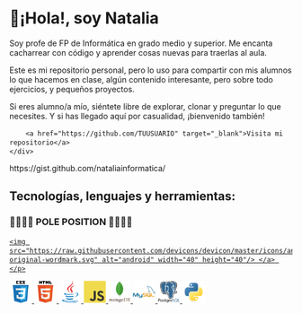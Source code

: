 
<body>
    <div class="container">
        <h1>👋¡Hola!, soy Natalia</h1>
        <p>
           Soy profe de FP de Informática en grado medio y superior.
Me encanta cacharrear con código y aprender cosas nuevas para traerlas al aula.

Este es mi repositorio personal, pero lo uso para compartir con mis alumnos lo que hacemos en clase, algún contenido interesante, pero sobre todo ejercicios, y pequeños proyectos.

Si eres alumno/a mío, siéntete libre de explorar, clonar y preguntar lo que necesites.
Y si has llegado aquí por casualidad, ¡bienvenido también!
        </p>
      
        <a href="https://github.com/TUUSUARIO" target="_blank">Visita mi repositorio</a>
    </div>
</body>
</html>
https://gist.github.com/nataliainformatica/
<h2 align="left">Tecnologías, lenguajes y herramientas:</h2>
<h3 align="left">🏁✨🚗💨 POLE POSITION 💨🚗✨🏁</h3>

<p align="left"> <a href="https://developer.android.com" target="_blank" rel="noreferrer">
    
    <img src="https://raw.githubusercontent.com/devicons/devicon/master/icons/android/android-original-wordmark.svg" alt="android" width="40" height="40"/> </a> </p>
   <p> 
        <a href="https://www.w3schools.com/css/" target="_blank" rel="noreferrer"> <img src="https://raw.githubusercontent.com/devicons/devicon/master/icons/css3/css3-original-wordmark.svg" alt="css3" width="40" height="40"/> </a> <a href="https://www.w3.org/html/" target="_blank" rel="noreferrer"> <img src="https://raw.githubusercontent.com/devicons/devicon/master/icons/html5/html5-original-wordmark.svg" alt="html5" width="40" height="40"/> </a> <a href="https://www.java.com" target="_blank" rel="noreferrer"> <img src="https://raw.githubusercontent.com/devicons/devicon/master/icons/java/java-original.svg" alt="java" width="40" height="40"/> </a> <a href="https://developer.mozilla.org/en-US/docs/Web/JavaScript" target="_blank" rel="noreferrer"> <img src="https://raw.githubusercontent.com/devicons/devicon/master/icons/javascript/javascript-original.svg" alt="javascript" width="40" height="40"/> </a> <a href="https://www.mongodb.com/" target="_blank" rel="noreferrer"> <img src="https://raw.githubusercontent.com/devicons/devicon/master/icons/mongodb/mongodb-original-wordmark.svg" alt="mongodb" width="40" height="40"/> </a> <a href="https://www.mysql.com/" target="_blank" rel="noreferrer"> <img src="https://raw.githubusercontent.com/devicons/devicon/master/icons/mysql/mysql-original-wordmark.svg" alt="mysql" width="40" height="40"/> </a> <a href="https://www.postgresql.org" target="_blank" rel="noreferrer"> <img src="https://raw.githubusercontent.com/devicons/devicon/master/icons/postgresql/postgresql-original-wordmark.svg" alt="postgresql" width="40" height="40"/> </a> <a href="https://www.python.org" target="_blank" rel="noreferrer"> <img src="https://raw.githubusercontent.com/devicons/devicon/master/icons/python/python-original.svg" alt="python" width="40" height="40"/> </a> </p>
